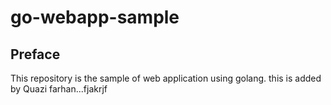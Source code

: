 # go-webapp-sample



## Preface
This repository is the sample of web application using golang.
this is added by Quazi farhan...fjakrjf
